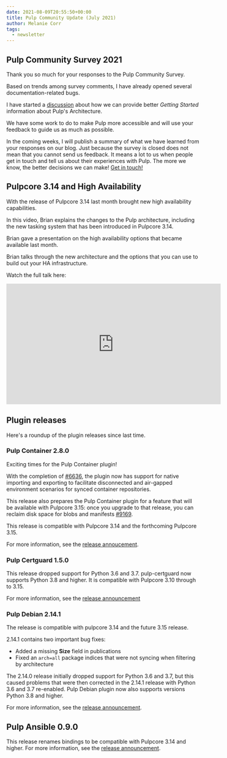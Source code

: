 ```yaml
---
date: 2021-08-09T20:55:50+00:00
title: Pulp Community Update (July 2021)
author: Melanie Corr
tags:
  - newsletter
---
```

<!-- more -->
## Pulp Community Survey 2021

Thank you so much for your responses to the Pulp Community Survey.

Based on trends among survey comments, I have already opened several documentation-related bugs.

I have started a [discussion](https://github.com/pulp/community/discussions/66) about how we can provide better _Getting Started_ information about Pulp's Architecture.

We have some work to do to make Pulp more accessible and will use your feedback to guide us as much as possible.

In the coming weeks, I will publish a summary of what we have learned from your responses on our blog. Just because the survey is closed does not mean that you cannot send us feedback. It means a lot to us when people get in touch and tell us about their experiences with Pulp. The more we know, the better decisions we can make! [Get in touch!](https://pulpproject.org/help/#chat-to-us)

## Pulpcore 3.14 and High Availability

With the release of Pulpcore 3.14 last month brought new high availability capabilities.

In this video, Brian explains the changes to the Pulp architecture, including the new tasking system that has been introduced in Pulpcore 3.14.

Brian gave a presentation on the high availability options that became available last month.

Brian talks through the new architecture and the options that you can use to build out your HA infrastructure.

Watch the full talk here:

<iframe width="560" height="315" src="https://www.youtube.com/embed/vjRvCuo7p4I?start=82" title="YouTube video player" frameborder="0" allow="accelerometer; autoplay; clipboard-write; encrypted-media; gyroscope; picture-in-picture" allowfullscreen></iframe>


## Plugin releases

Here's a roundup of the plugin releases since last time.


### Pulp Container 2.8.0

Exciting times for the Pulp Container plugin!

With the completion of [#6636](https://pulp.plan.io/issues/6636), the plugin now has support for native importing and exporting to facilitate disconnected and air-gapped environment scenarios for synced container repositories.

This release also prepares the Pulp Container plugin for a feature that will be available with Pulpcore 3.15: once you upgrade to that release, you can reclaim disk space for blobs and manifests [#9169](https://pulp.plan.io/issues/9169).

This release is compatible with Pulpcore 3.14 and the forthcoming Pulpcore 3.15.

For more information, see the [release annoucement](https://github.com/pulp/community/discussions/81).

### Pulp Certguard 1.5.0

This release dropped support for Python 3.6 and 3.7. pulp-certguard now supports Python 3.8 and higher. It is compatible with Pulpcore 3.10 through to 3.15.

For more information, see the [release announcement](https://github.com/pulp/community/discussions/79)

### Pulp Debian 2.14.1

The release is compatible with pulpcore 3.14 and the future 3.15 release.

2.14.1 contains two important bug fixes:
* Added a missing **Size** field in publications
* Fixed an `arch=all` package indices that were not syncing when filtering by architecture

The 2.14.0 release initially dropped support for Python 3.6 and 3.7, but this caused problems that were then corrected in the 2.14.1 release with Python 3.6 and 3.7 re-enabled. Pulp Debian plugin now also supports versions Python 3.8 and higher.

For more information, see the [release announcement](https://github.com/pulp/community/discussions/71).

## Pulp Ansible 0.9.0

This release renames bindings to be compatible with Pulpcore 3.14 and higher. For more information, see the [release announcement](https://github.com/pulp/community/discussions/68).
